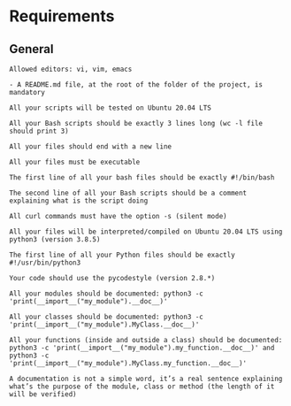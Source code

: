 # Requirements

## General

    Allowed editors: vi, vim, emacs

    - A README.md file, at the root of the folder of the project, is mandatory

    All your scripts will be tested on Ubuntu 20.04 LTS

    All your Bash scripts should be exactly 3 lines long (wc -l file should print 3)

    All your files should end with a new line

    All your files must be executable

    The first line of all your bash files should be exactly #!/bin/bash

    The second line of all your Bash scripts should be a comment explaining what is the script doing

    All curl commands must have the option -s (silent mode)

    All your files will be interpreted/compiled on Ubuntu 20.04 LTS using python3 (version 3.8.5)

    The first line of all your Python files should be exactly #!/usr/bin/python3

    Your code should use the pycodestyle (version 2.8.*)

    All your modules should be documented: python3 -c 'print(__import__("my_module").__doc__)'

    All your classes should be documented: python3 -c 'print(__import__("my_module").MyClass.__doc__)'

    All your functions (inside and outside a class) should be documented: python3 -c 'print(__import__("my_module").my_function.__doc__)' and python3 -c 'print(__import__("my_module").MyClass.my_function.__doc__)'

    A documentation is not a simple word, it’s a real sentence explaining what’s the purpose of the module, class or method (the length of it will be verified)
